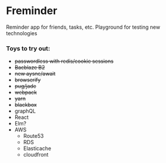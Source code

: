 
# Freminder

Reminder app for friends, tasks, etc. Playground for testing new technologies

### Toys to try out:  
- ~~passwordless with redis/cookie sessions~~
- ~~Bacblaze B2~~
- ~~new aysnc/await~~
- ~~browserify~~
- ~~pug/jade~~
- ~~webpack~~
- ~~yarn~~
- ~~blackbox~~
- graphQL
- React
- Elm?
- AWS
  - Route53
  - RDS
  - Elasticache
  - cloudfront
